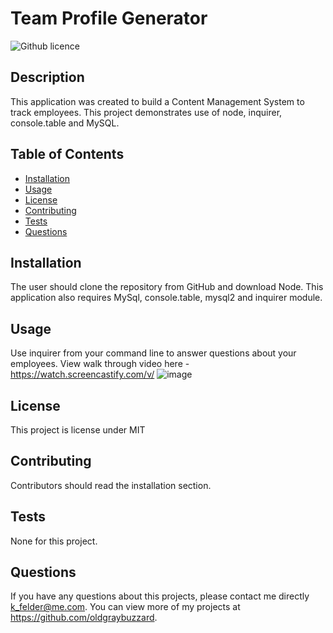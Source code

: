 # Team Profile Generator 
![Github licence](http://img.shields.io/badge/license-MIT-blue.svg)

## Description 
This application was created to build a Content Management System to track employees. This project demonstrates use of node, inquirer, console.table and MySQL. 
 
## Table of Contents
* [Installation](#installation)
* [Usage](#usage)
* [License](#license)
* [Contributing](#contributing)
* [Tests](#tests)
* [Questions](#questions)

## Installation 
The user should clone the repository from GitHub and download Node. This application also requires MySql, console.table, mysql2 and inquirer module.

## Usage 
Use inquirer from your command line to answer questions about your employees.
View walk through video here - https://watch.screencastify.com/v/
![image](https://user-images.githubusercontent.com/)

## License 
This project is license under MIT

## Contributing 
Contributors should read the installation section. 

## Tests
None for this project. 

## Questions
If you have any questions about this projects, please contact me directly k_felder@me.com. You can view more of my projects at https://github.com/oldgraybuzzard.

